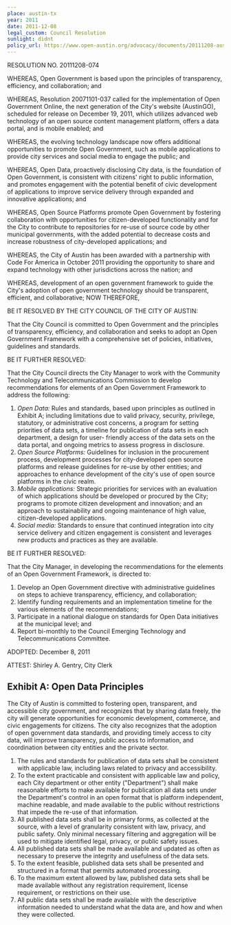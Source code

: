 ```yaml
---
place: austin-tx
year: 2011
date: 2011-12-08
legal_custom: Council Resolution
sunlight: didnt
policy_url: https://www.open-austin.org/advocacy/documents/20111208-austin-opengov-resol.pdf
---
```


RESOLUTION NO. 20111208-074

WHEREAS, Open Government is based upon the principles of
transparency, efficiency, and collaboration; and

WHEREAS, Resolution 20071101-037 called for the implementation
of Open Government Online, the next generation of the City's website
(AustinGO), scheduled for release on December 19, 2011, which utilizes
advanced web technology of an open source content management platform,
offers a data portal, and is mobile enabled; and

WHEREAS, the evolving technology landscape now offers additional
opportunities to promote Open Government, such as mobile applications to
provide city services and social media to engage the public; and

WHEREAS, Open Data, proactively disclosing City data, is the
foundation of Open Government, is consistent with citizens' right to public
information, and promotes engagement with the potential benefit of civic
development of applications to improve service delivery through expanded
and innovative applications; and

WHEREAS, Open Source Platforms promote Open Government by
fostering collaboration with opportunities for citizen-developed functionality
and for the City to contribute to repositories for re-use of source code by other
municipal governments, with the added potential to decrease costs and
increase robustness of city-developed applications; and

WHEREAS, the City of Austin has been awarded with a partnership
with Code For America in October 2011 providing the opportunity to share
and expand technology with other jurisdictions across the nation; and

WHEREAS, development of an open government framework to guide
the City's adoption of open government technology should be transparent,
efficient, and collaborative; NOW THEREFORE,

BE IT RESOLVED BY THE CITY COUNCIL OF THE CITY OF AUSTIN:

That the City Council is committed to Open Government and the
principles of transparency, efficiency, and collaboration and seeks to adopt an
Open Government Framework with a comprehensive set of policies,
initiatives, guidelines and standards.

BE IT FURTHER RESOLVED:

That the City Council directs the City Manager to work with the
Community Technology and Telecommunications Commission to develop
recommendations for elements of an Open Government Framework to
address the following:

1. <em>Open Data:</em> Rules and standards, based upon principles as outlined in Exhibit A; including limitations due to valid privacy, security, privilege, statutory, or administrative cost concerns, a program for setting priorities of data sets, a timeline for publication of data sets in each department, a design for user- friendly access of the data sets on the data portal, and ongoing metrics to assess progress in disclosure.
2. <em>Open Source Platforms:</em> Guidelines for inclusion in the procurement process, development processes for city-developed open source platforms and release guidelines for re-use by other entities; and approaches to enhance development of the city's use of open source platforms in the civic realm.
3. <em>Mobile applications:</em> Strategic priorities for services with an evaluation of which applications should be developed or procured by the City; programs to promote citizen development and innovation; and an approach to sustainability and ongoing maintenance of high value, citizen-developed applications.
4. <em>Social media:</em> Standards to ensure that continued integration into city service delivery and citizen engagement is consistent and leverages new products and practices as they are available.

BE IT FURTHER RESOLVED:

That the City Manager, in developing the recommendations for the elements of an Open Government Framework, is directed to:

1. Develop an Open Government directive with administrative guidelines on steps to achieve transparency, efficiency, and collaboration;
2. Identify funding requirements and an implementation timeline for the various elements of the recommendations;
3. Participate in a national dialogue on standards for Open Data initiatives at the municipal level; and
4. Report bi-monthly to the Council Emerging Technology and Telecommunications Committee.

ADOPTED: December 8, 2011

ATTEST: Shirley A. Gentry, City Clerk


## Exhibit A: Open Data Principles

The City of Austin is committed to fostering open, transparent, and accessible city government, and recognizes that by sharing data freely, the city will generate opportunities for economic development, commerce, and civic engagements for citizens. The city also recognizes that the adoption of open government data standards, and providing timely access to city data, will improve transparency, public access to information, and coordination between city entities and the private sector.

1. The rules and standards for publication of data sets shall be consistent with applicable law, including laws related to privacy and accessibility.
2. To the extent practicable and consistent with applicable law and policy, each City department or other entity ("Department") shall make reasonable efforts to make available for publication all data sets under the Department's control in an open format that is platform independent, machine readable, and made available to the public without restrictions that impede the re-use of that information.
3. All published data sets shall be in primary forms, as collected at the source, with a level of granularity consistent with law, privacy, and public safety. Only minimal necessary filtering and aggregation will be used to mitigate identified legal, privacy, or public safety issues.
4. All published data sets shall be made available and updated as often as necessary to preserve the integrity and usefulness of the data sets.
5. To the extent feasible, published data sets shall be presented and structured in a format that permits automated processing.
6. To the maximum extent allowed by law, published data sets shall be made available without any registration requirement, license requirement, or restrictions on their use.
7. All public data sets shall be made available with the descriptive information needed to understand what the data are, and how and when they were collected.
